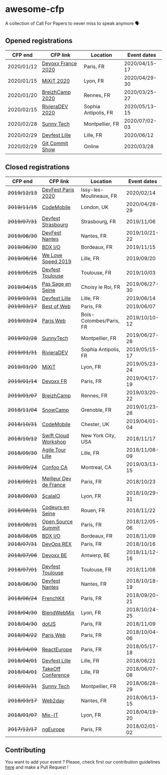 # awesome-cfp
A collection of Call For Papers to never miss to speak anymore 🗣

## Opened registrations

| CFP end    | CFP link                                                     | Location     | Event dates   |
| ---------- | ------------------------------------------------------------ | ------------ | ------------- |
| 2020/01/12 | [Devoxx France 2020](https://cfp.devoxx.fr/)                 | Paris, FR    | 2020/04/15-17 |
| 2020/01/15 | [MiXiT 2020](https://www.papercall.io/mixit20)               | Lyon, FR     | 2020/04/29-30 |
| 2020/01/20 | [BreizhCamp 2020](https://breizhcamp.cfp.io/)                | Rennes, FR   | 2020/03/25-27 |
| 2020/02/15 | [RivieraDEV 2020](https://conference-hall.io/public/event/93yz1UrcsugPKYsoxJjL) | Sophia Antipolis, FR   | 2020/05/13-15 |
| 2020/02/28 | [Sunny Tech](https://conference-hall.io/public/event/g1Yq1ZsPoPUy8R7C8SXc) | Montpellier, FR   | 2020/07/02-03 |
| 2020/02/29 | [Devfest Lille](https://conference-hall.io/public/event/4o1awYXIRayhu3vmOmiQ) | Lille, FR   | 2020/06/12 |
| 2020/02/29 | [Git Commit Show](http://gitcommit.show) | Online | 2020/03/28 |

## Closed registrations

| CFP end        | CFP link                                                                      | Location        | Event dates   |
| -------------- | ----------------------------------------------------------------------------- | --------------- | ------------- |
| ~~2019/12/13~~ | [DevFest Paris 2020](https://conference-hall.io/public/event/ODBtjOW9rpElZKnhzuXF) | Issy-les-Moulineaux, FR   | 2020/02/14 |
| ~~2019/11/15~~ | [CodeMobile](http://www.codemobile.co.uk/call-for-speakers/) | London, UK   | 2020/04/28-29 |
| ~~2019/07/31~~ | [Devfest Strasbourg](https://conference-hall.io/public/event/aGZR5FxYkEfomcXcAiYF) | Strasbourg, FR | 2019/11/06 |
| ~~2019/06/30~~ | [DevFest Nantes](https://conference-hall.io/public/event/o2j0dYZDa0W1Ils3kO0z) | Nantes, FR | 2019/10/21-22 |
| ~~2019/06/30~~ | [BDX I/O](https://conference-hall.io/public/event/XGTzWawB3ZwLR7u462O8) | Bordeaux, FR | 2019/11/15 |
| ~~2019/06/16~~ | [We Love Speed 2019](https://www.welovespeed.com/2019/cfp) | Lille, FR | 2019/09/20 |
| ~~2019/05/25~~ | [Devfest Toulouse](https://conference-hall.io/public/event/HJRThubF4uYPkb7jSUxi) | Toulouse, FR | 2019/10/03 |
| ~~2019/04/15~~ | [Pas Sage en Seine](https://cfh.passageenseine.fr/) | Choisy le Roi, FR | 2019/06/27-30 |
| ~~2019/03/31~~ | [Devfest Lille](https://conference-hall.io/public/event/6HVEO4aISYO7ctNdOIWx) | Lille, FR | 2019/06/14 |
| ~~2019/03/17~~ | [Best of Web](https://checkout.eventlama.com/#/events/best-of-web-2019/cfp) | Paris, FR | 2019/06/07 |
| ~~2019/03/24~~ | [Paris Web](https://appel.paris-web.fr/) | Bois-Colombes/Paris, FR | 2019/10/10-12 |
| ~~2019/02/28~~ | [SunnyTech](https://conference-hall.io/public/event/dWsbvnSTdg5v1pxwKhLM) | Montpellier, FR | 2019/06/27-28 |
| ~~2019/01/31~~ | [RivieraDEV](https://rivieradev-db8f5.firebaseapp.com/public/event/MdKOzN5iWpoAWLEaTX8M) | Sophia Antipolis, FR | 2019/05/15-17 |
| ~~2019/01/20~~ | [MiXiT](https://sessionize.com/mixit19/) | Lyon, FR | 2019/05/23-24 |
| ~~2019/01/14~~ | [Devoxx FR](https://cfp.devoxx.fr/) | Paris, FR | 2019/04/17-19 |
| ~~2019/01/07~~ | [BreizhCamp](https://breizhcamp.cfp.io/) | Rennes, FR | 2019/03/20-22 |
| ~~2018/11/04~~ | [SnowCamp](https://www.papercall.io/snowcamp-2019)         | Grenoble, FR | 2019/01/23-26 |
| ~~2018/10/31~~ | [CodeMobile](http://www.codemobile.co.uk/call-for-speakers/)| Chester, UK | 2019/04/01-04 |
| ~~2018/10/12~~ | [Swift Cloud Workshop](https://docs.google.com/forms/d/e/1FAIpQLSc8JXEgpGxCfMct6Xfcqa8tIa-2yDmbcy5yNSE3K5BWv1iUjQ/viewform) | New York City, USA | 2018/11/17 |
| ~~2018/09/30~~ | [Agile Tour Lille](http://2018.agiletour-lille.org/cfp/)   | Lille, FR    | 2018/11/08-09 |
| ~~2018/09/24~~ | [Confoo CA](https://confoo.ca/fr/yul2019/call-for-papers)  | Montreal, CA | 2019/03/13-15 |
| ~~2018/09/21~~ | [Meilleur Dev de France](https://www.papercall.io/mdf2018) | Paris, FR    | 2018/10/23    |
| ~~2018/09/03~~ | [ScalaIO](https://cfp.scala.io/)                                              | Lyon, FR        | 2018/10/29-31 |
| ~~2018/08/31~~ | [Codeurs en Seine](https://codeursenseine.cfp.io/)                            | Rouen, FR       | 2018/11/22    |
| ~~2018/08/31~~ | [Open Source Summit](http://cfp.opensourcesummit.paris/)                      | Paris, FR       | 2018/12/05-06 |
| ~~2018/08/05~~ | [BDX I/O](https://cfp.bdx.io/)                                                | Bordeaux, FR    | 2018/11/09    |
| ~~2018/07/31~~ | [DevOps REX](https://www.devopsrex.fr/proposer-un-talk/)                      | Paris, FR       | 2018/10/16    |
| ~~2018/07/06~~ | [Devoxx BE](https://dvbe18.confinabox.com/)                                   | Antwerp, BE     | 2018/11/12-16 |
| ~~2018/07/01~~ | [Devfest Toulouse](https://devfest-toulouse.cfp.io/)                          | Toulouse, FR    | 2018/11/08    |
| ~~2018/06/30~~ | [Devfest Nantes](https://cfp.gdgnantes.com/public/event/inzOQDR94h4bAaOVd7Db) | Nantes, FR      | 2018/10/18-19 |
| ~~2018/06/24~~ | [FrenchKit](https://www.papercall.io/frenchkit-2018)                          | Paris, FR       | 2018/09/20-21 |
| ~~2018/04/30~~ | [BlendWebMix](https://blendwebmix.workable.com/)                              | Lyon, FR        | 2018/10/24-25 |
| ~~2018/04/30~~ | [dotJS](https://eventil.com/events/dotjs-2018)                                | Paris, FR       | 2018/11/09    |
| ~~2018/04/22~~ | [Paris Web](https://appel-orateurs.paris-web.fr/)                             | Paris, FR       | 2018/10/04-06 |
| ~~2018/04/09~~ | [ReactEurope](https://checkout.eventlama.com/#/events/reacteurope-2018/cfp)   | Paris, FR       | 2018/05/17-18 |
| ~~2018/04/01~~ | [Devfest Lille](https://devfestlille.cfp.io/)                                 | Lille, FR       | 2018/06/21    |
| ~~2018/04/01~~ | [TakeOff Conference](https://www.takeoffconf.io/)                             | Lille, FR       | 2018/06/07-08 |
| ~~2018/03/31~~ | [Sunny Tech](https://sunnytech.cfp.io/)                                       | Montpellier, FR | 2018/06/28-29 |
| ~~2018/03/17~~ | [Web2day](https://web2day.cfp.io/)                                            | Nantes, FR      | 2018/06/13-15 |
| ~~2018/01/07~~ | [Mix-IT](https://mix-it.cfp.io/)                                              | Lyon, FR        | 2018/04/19-20 |
| ~~2017/12/17~~ | [ngEurope](https://checkout.eventlama.com/#/events/PHD3/cfp)                  | Paris, FR       | 2018/02/01-02 |

## Contributing

You want to add your event ? Please, check first our contribution guidelines [here](CONTRIBUTING.md) and make a Pull Request !
